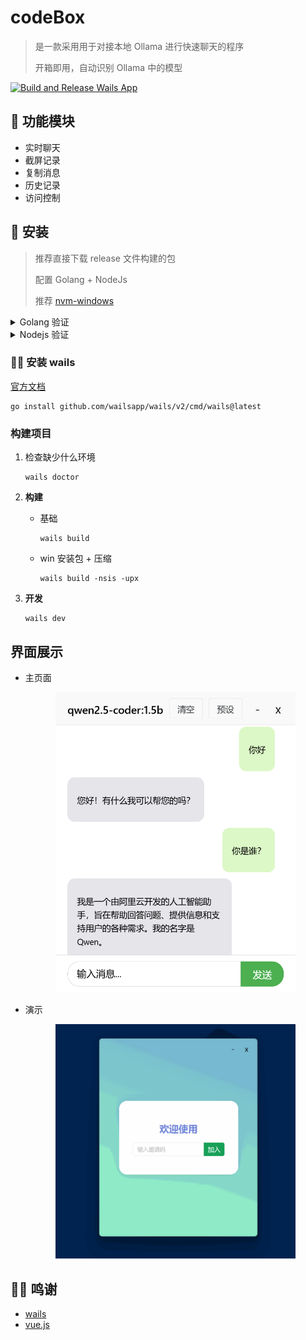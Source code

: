 # codeBox

> 是一款采用用于对接本地 Ollama 进行快速聊天的程序
>
> 开箱即用，自动识别 Ollama 中的模型

[![Build and Release Wails App](https://github.com/Fromsko/codeBox/actions/workflows/main.yaml/badge.svg?branch=dev)](https://github.com/Fromsko/codeBox/actions/workflows/main.yaml)

## 📑 功能模块

- 实时聊天
- 截屏记录
- 复制消息
- 历史记录
- 访问控制

## 🚀 安装

> 推荐直接下载 release 文件构建的包
>
> 配置 Golang + NodeJs
>
> 推荐 [nvm-windows](https://github.com/coreybutler/nvm-windows)

<details>
<summary>Golang 验证</summary>

```shell
# 验证安装
go version

# 设置七牛云代理
go env -w GOPROXY=https://goproxy.cn,direct

# 验证代理设置
go env | grep GOPROXY

# 设置Go Module支持
go env -w GO111MODULE=on

# 验证Go Module设置
go env | grep GO111MODULE
```

</details>

<details>
<summary>Nodejs 验证</summary>

```shell
# 验证安装
node -v

# 设置淘宝代理
npm config set registry https://registry.npm.taobao.org
```

</details>

### 👨‍💻 安装 wails

[官方文档](https://wails.io/zh-Hans/docs/gettingstarted/installation/)

```shell
go install github.com/wailsapp/wails/v2/cmd/wails@latest
```

### 构建项目

1. 检查缺少什么环境

   ```shell
   wails doctor
   ```

2. **构建**

   - 基础

     ```shell
     wails build
     ```

   - win 安装包 + 压缩

     ```shell
     wails build -nsis -upx
     ```

3. **开发**

   ```shell
   wails dev
   ```

## 界面展示

- 主页面
    <div align="center">
    <img src="assets/resources/chat-page.png" alt="" width="80%">
    </div>

- 演示
    <div align="center">
    <img src="assets/resources/show.gif" alt="" width="80%">
    </div>

## 👨‍🔬 鸣谢

- [wails](https://wails.io/)
- [vue.js](https://cn.vuejs.org/)
